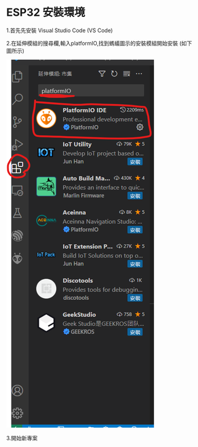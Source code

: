 # ESP32 安裝環境

1.首先先安裝  Visual Studio Code (VS Code) 

2.在延伸模組的搜尋欄,輸入platformIO,找到螞蟻圖示的安裝模組開始安裝 (如下圖所示) 

![plot](./img/install_1.png)   

3.開始新專案 

